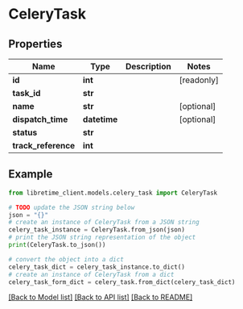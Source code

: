 # CeleryTask


## Properties

Name | Type | Description | Notes
------------ | ------------- | ------------- | -------------
**id** | **int** |  | [readonly] 
**task_id** | **str** |  | 
**name** | **str** |  | [optional] 
**dispatch_time** | **datetime** |  | [optional] 
**status** | **str** |  | 
**track_reference** | **int** |  | 

## Example

```python
from libretime_client.models.celery_task import CeleryTask

# TODO update the JSON string below
json = "{}"
# create an instance of CeleryTask from a JSON string
celery_task_instance = CeleryTask.from_json(json)
# print the JSON string representation of the object
print(CeleryTask.to_json())

# convert the object into a dict
celery_task_dict = celery_task_instance.to_dict()
# create an instance of CeleryTask from a dict
celery_task_form_dict = celery_task.from_dict(celery_task_dict)
```
[[Back to Model list]](../README.md#documentation-for-models) [[Back to API list]](../README.md#documentation-for-api-endpoints) [[Back to README]](../README.md)


